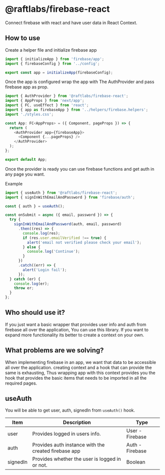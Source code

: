 # @raftlabs/firebase-react

Connect firebase with react and have user data in React Context.

## How to use

Create a helper file and initialize firebase app

```js
import { initializeApp } from 'firebase/app';
import { firebaseConfig } from '../config';

export const app = initializeApp(firebaseConfig);
```

Once the app is configured wrap the app with The AuthProvider and pass firebase app as prop.

```js
import { AuthProvider } from '@raftlabs/firebase-react';
import { AppProps } from 'next/app';
import { FC, useEffect } from 'react';
import { app as firebaseApp } from '../helpers/firebase.helpers';
import './styles.css';

const App: FC<AppProps> = ({ Component, pageProps }) => {
  return (
    <AuthProvider app={firebaseApp}>
      <Component {...pageProps} />
    </AuthProvider>
  );
};

export default App;
```

Once the provider is ready you can use firebase functions and get auth in any page you want.

Example

```js
import { useAuth } from '@raftlabs/firebase-react';
import { signInWithEmailAndPassword } from 'firebase/auth';

const { auth } = useAuth();

const onSubmit = async ({ email, password }) => {
  try {
    signInWithEmailAndPassword(auth, email, password)
      .then((res) => {
        console.log(res);
        if (res.user.emailVerified !== true) {
          alert('email not verified please check your email');
        } else {
          console.log('Continue');
        }
      })
      .catch((err) => {
        alert('Login fail');
      });
  } catch (er) {
    console.log(er);
    throw er;
  }
};
```

## Who should use it?

If you just want a basic wrapper that provides user info and auth from firebase all over the application, You can use this library. If you want to expand more functionality its better to create a context on your own.

## What problems are we solving?

When implementing firebase in an app, we want that data to be accessible all over the application. creating context and a hook that can provide the same is exhausting, Thus wrapping app with this context provides you the hook that provides the basic items that needs to be imported in all the required pages.

## useAuth

You will be able to get user, auth, signedIn from `useAuth()` hook.

| Item     | Description                                          | Type            |
| -------- | ---------------------------------------------------- | --------------- |
| user     | Provides logged in users info.                       | User - Firebase |
| auth     | Provides auth instance with the created firebase app | Auth - Firebase |
| signedIn | Provides whether the user is logged in or not.       | Boolean         |
